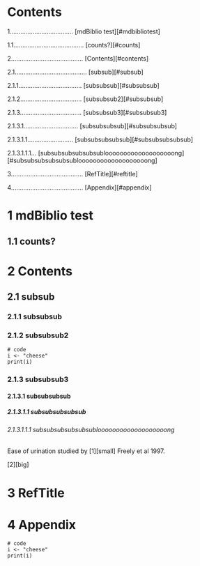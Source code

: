 # Contents
1.................................... [mdBiblio test][#mdbibliotest]

1.1........................................ [counts?][#counts]

2......................................... [Contents][#contents]

2.1......................................... [subsub][#subsub]

2.1.1.................................... [subsubsub][#subsubsub]

2.1.2................................... [subsubsub2][#subsubsub]

2.1.3................................... [subsubsub3][#subsubsub3]

2.1.3.1............................... [subsubsubsub][#subsubsubsub]

2.1.3.1.1.......................... [subsubsubsubsub][#subsubsubsubsub]

2.1.3.1.1.1... [subsubsubsubsubsublooooooooooooooooooong][#subsubsubsubsubsublooooooooooooooooooong]

3......................................... [RefTitle][#reftitle]

4......................................... [Appendix][#appendix]


# 1 mdBiblio test

## 1.1 counts?

# 2 Contents

## 2.1 subsub

### 2.1.1 subsubsub

### 2.1.2 subsubsub2

```{r}
# code
i <- "cheese"
print(i)
```

### 2.1.3 subsubsub3

#### 2.1.3.1 subsubsubsub

##### 2.1.3.1.1 subsubsubsubsub

###### 2.1.3.1.1.1 subsubsubsubsubsublooooooooooooooooooong

Ease of urination studied by [1][small] Freely et al 1997.

[2][big]

# 3 RefTitle

# 4 Appendix

```{r}
# code
i <- "cheese"
print(i)
```


